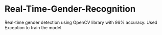# Real-Time-Gender-Recognition
Real-time gender detection using OpenCV library with 96% accuracy.
Used Exception to train the model.
